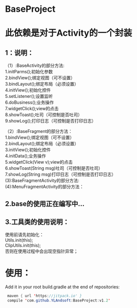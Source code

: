 # BaseProject
此依赖是对于Activity的一个封装
=======
1：说明：
-----
  （1）:BaseActivity的部分方法: <br>
      1.initParms();初始化参数<br>
      2.bindView();绑定视图（可不设置）<br>
      3.bindLayout();绑定布局（必须设置）<br>
      4.initView();初始化控件<br>
      5.setListener();设置监听<br>
      6.doBusiness();业务操作<br>
      7.widgetClick();view的点击<br>
      8.showToast();吐司（可控制是否吐司）<br>
      9.showLog();打印日志（可控制是否打印日志）<br>
    
  （2）:BaseFragment的部分方法：<br>
      1.bindView();绑定视图（可不设置）<br>
      2.bindLayout();绑定布局（必须设置）<br>
      3.initView();初始化控件<br>
      4.initData();业务操作<br>
      5.widgetClick(View v);view的点击<br>
      6.showToast(String msg)吐司（可控制是否吐司）<br>
      7.showLog(String msg)打印日志（可控制是否打印日志）<br>
   (3):BaseFragmentActivity的部分方法:<br>
   (4):MenuFragmentActivity的部分方法：<br>
   
2.base的使用正在编写中...<br>
-----
3.工具类的使用说明：<br>
----
  使用前请先初始化：<br>
  Utils.init(this);<br>
  ClipUtils.init(this);<br>
  否则在使用过程中会出现空指针异常；<br>
 

使用：
========
Add it in your root build.gradle at the end of repositories:<br>
```java
 maven { url 'https://jitpack.io' }
 compile 'com.github.YLAndsoft:BaseProject:v1.2'
```
  
  
  
  
  
  
  
  




